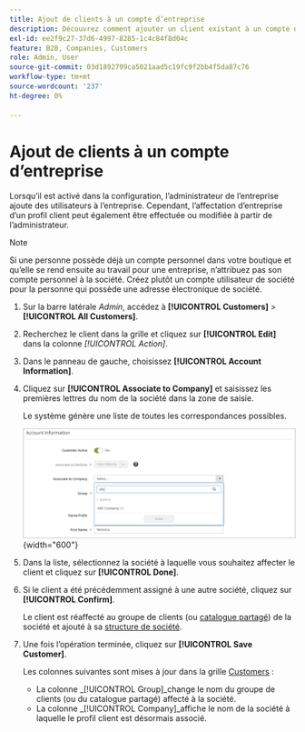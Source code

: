 ```yaml
---
title: Ajout de clients à un compte d’entreprise
description: Découvrez comment ajouter un client existant à un compte d’entreprise.
exl-id: ee2f9c27-37d6-4997-8285-1c4c84f8d04c
feature: B2B, Companies, Customers
role: Admin, User
source-git-commit: 03d1892799ca5021aad5c19fc9f2bb4f5da87c76
workflow-type: tm+mt
source-wordcount: '237'
ht-degree: 0%

---
```


# Ajout de clients à un compte d’entreprise

Lorsqu’il est activé dans la configuration, l’administrateur de l’entreprise ajoute des utilisateurs à l’entreprise. Cependant, l’affectation d’entreprise d’un profil client peut également être effectuée ou modifiée à partir de l’administrateur.

>[!NOTE]
>
>Si une personne possède déjà un compte personnel dans votre boutique et qu’elle se rend ensuite au travail pour une entreprise, n’attribuez pas son compte personnel à la société. Créez plutôt un compte utilisateur de société pour la personne qui possède une adresse électronique de société.

1. Sur la barre latérale _Admin_, accédez à **[!UICONTROL Customers]** > **[!UICONTROL All Customers]**.

1. Recherchez le client dans la grille et cliquez sur **[!UICONTROL Edit]** dans la colonne _[!UICONTROL Action]_.

1. Dans le panneau de gauche, choisissez **[!UICONTROL Account Information]**.

1. Cliquez sur **[!UICONTROL Associate to Company]** et saisissez les premières lettres du nom de la société dans la zone de saisie.

   Le système génère une liste de toutes les correspondances possibles.

   ![Associer à la société](./assets/company-assign-customer-account.png){width="600"}

1. Dans la liste, sélectionnez la société à laquelle vous souhaitez affecter le client et cliquez sur **[!UICONTROL Done]**.

1. Si le client a été précédemment assigné à une autre société, cliquez sur **[!UICONTROL Confirm]**.

   Le client est réaffecté au groupe de clients (ou [catalogue partagé](catalog-shared.md)) de la société et ajouté à sa [ structure de société](account-company-structure.md).

1. Une fois l’opération terminée, cliquez sur **[!UICONTROL Save Customer]**.

   Les colonnes suivantes sont mises à jour dans la grille [Customers](../customers/customers-all.md) :

   - La colonne _[!UICONTROL Group]_change le nom du groupe de clients (ou du catalogue partagé) affecté à la société.
   - La colonne _[!UICONTROL Company]_affiche le nom de la société à laquelle le profil client est désormais associé.
